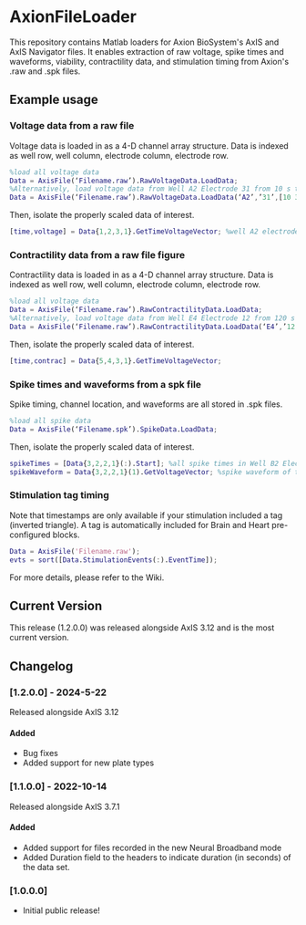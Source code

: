 # AxionFileLoader

This repository contains Matlab loaders for Axion BioSystem's AxIS and AxIS Navigator files. It enables extraction of raw voltage, spike times and waveforms, viability, contractility data, and stimulation timing from Axion's .raw and .spk files. 

## Example usage

### Voltage data from a raw file 
Voltage data is loaded in as a 4-D channel array structure. Data is indexed as well row, well column, electrode column, electrode row.

```matlab
%load all voltage data
Data = AxisFile(‘Filename.raw’).RawVoltageData.LoadData; 
%Alternatively, load voltage data from Well A2 Electrode 31 from 10 s to 30 s
Data = AxisFile(‘Filename.raw’).RawVoltageData.LoadData(‘A2’,’31’,[10 30]); 
```

Then, isolate the properly scaled data of interest. 
```matlab
[time,voltage] = Data{1,2,3,1}.GetTimeVoltageVector; %well A2 electrode 31
```

### Contractility data from a raw file figure
Contractility data is loaded in as a 4-D channel array structure. Data is indexed as well row, well column, electrode column, electrode row.

```matlab
%load all voltage data
Data = AxisFile(‘Filename.raw’).RawContractilityData.LoadData; 
%Alternatively, load voltage data from Well E4 Electrode 12 from 120 s to 180 s
Data = AxisFile(‘Filename.raw’).RawContractilityData.LoadData(‘E4’,’12’,[120 180]); 
```

Then, isolate the properly scaled data of interest. 
```matlab
[time,contrac] = Data{5,4,3,1}.GetTimeVoltageVector; 
```

### Spike times and waveforms from a spk file 
Spike timing, channel location, and waveforms are all stored in .spk files. 
```matlab
%load all spike data
Data = AxisFile(‘Filename.spk’).SpikeData.LoadData; 
```

Then, isolate the properly scaled data of interest. 
```matlab
spikeTimes = [Data{3,2,2,1}(:).Start]; %all spike times in Well B2 Electrode 21
spikeWaveform = Data{3,2,2,1}(1).GetVoltageVector; %spike waveform of the 1st spike on Well B2 Electrode 21
```

### Stimulation tag timing 
Note that timestamps are only available if your stimulation included a tag (inverted triangle). A tag is automatically included for Brain and Heart pre-configured blocks. 
```matlab 
Data = AxisFile('Filename.raw'); 
evts = sort([Data.StimulationEvents(:).EventTime]); 
```

For more details, please refer to the Wiki. 

## Current Version

This release (1.2.0.0) was released alongside AxIS 3.12 and is the
most current version.

## Changelog

### [1.2.0.0] - 2024-5-22

Released alongside AxIS 3.12

#### Added

- Bug fixes
- Added support for new plate types

### [1.1.0.0] - 2022-10-14

Released alongside AxIS 3.7.1

#### Added

- Added support for files recorded in the new Neural Broadband mode
- Added Duration field to the headers to indicate duration (in seconds)
 of the data set.

### [1.0.0.0]

- Initial public release!
